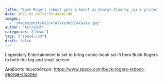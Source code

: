 ```yaml
---
title: "Buck Rogers reboot gets a boost as George Clooney joins production "
date: 2021-02-04T21:50:41+01:00
images:
  - "images/post/UdZc4jW5VkszKSGDGCwyXa.jpg"
author: "AstroBot"
categories: ["News"]
tags: ["space.com"]
draft: false
---
```


Legendary Entertainment is set to bring comic-book sci-fi hero Buck Rogers to both the big and small screen. 

Διαβάστε περισσότερα: https://www.space.com/buck-rogers-reboot-george-clooney
